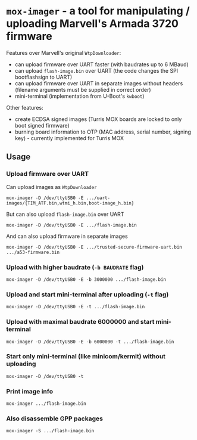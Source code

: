 # `mox-imager` - a tool for manipulating / uploading Marvell's Armada 3720 firmware

Features over Marvell's original `WtpDownloader`:
* can upload firmware over UART faster (with baudrates up to 6 MBaud)
* can upload `flash-image.bin` over UART (the code changes the SPI bootflashsign to UART)
* can upload firmware over UART in separate images without headers (filename arguments must be supplied in correct order)
* mini-terminal (implementation from U-Boot's `kwboot`)

Other features:
* create ECDSA signed images (Turris MOX boards are locked to only boot signed firmware)
* burning board information to OTP (MAC address, serial number, signing key) - currently implemented for Turris MOX

## Usage

### Upload firmware over UART

Can upload images as `WtpDownloader`
```
mox-imager -D /dev/ttyUSB0 -E .../uart-images/{TIM_ATF.bin,wtmi_h.bin,boot-image_h.bin}
```

But can also upload `flash-image.bin` over UART
```
mox-imager -D /dev/ttyUSB0 -E .../flash-image.bin
```

And can also upload firmware in separate images
```
mox-imager -D /dev/ttyUSB0 -E .../trusted-secure-firmware-uart.bin .../a53-firmware.bin
```

### Upload with higher baudrate (`-b BAUDRATE` flag)

```
mox-imager -D /dev/ttyUSB0 -E -b 3000000 .../flash-image.bin
```

### Upload and start mini-terminal after uploading (`-t` flag)

```
mox-imager -D /dev/ttyUSB0 -E -t .../flash-image.bin
```

### Upload with maximal baudrate 6000000 and start mini-terminal

```
mox-imager -D /dev/ttyUSB0 -E -b 6000000 -t .../flash-image.bin
```

### Start only mini-terminal (like minicom/kermit) without uploading

```
mox-imager -D /dev/ttyUSB0 -t
```

### Print image info

```
mox-imager .../flash-image.bin
```

### Also disassemble GPP packages

```
mox-imager -S .../flash-image.bin
```
